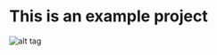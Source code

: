 # This is an example project

![alt tag](http://img-fotki.yandex.ru/get/9162/237682526.1a2/0_d0f7b_581fa494_XL.gif)
